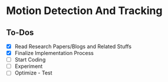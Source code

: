 # Motion Detection And Tracking

## To-Dos
- [x] Read Research Papers/Blogs and Related Stuffs
- [x] Finalize Implementation Process
- [ ] Start Coding
- [ ] Experiment
- [ ] Optimize - Test
